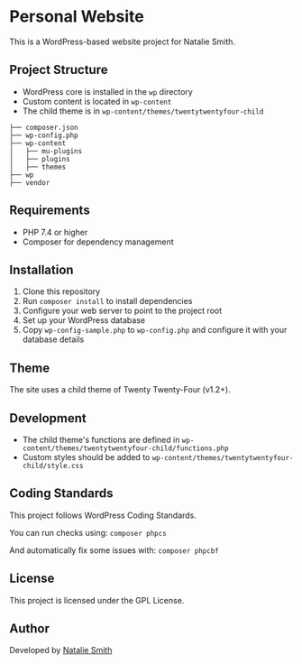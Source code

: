 # Personal Website

This is a WordPress-based website project for Natalie Smith.

## Project Structure

- WordPress core is installed in the `wp` directory
- Custom content is located in `wp-content`
- The child theme is in `wp-content/themes/twentytwentyfour-child`
```
├── composer.json
├── wp-config.php
├── wp-content
│   ├── mu-plugins
│   ├── plugins
│   ├── themes
├── wp
├── vendor
```

## Requirements

- PHP 7.4 or higher
- Composer for dependency management

## Installation

1. Clone this repository
2. Run `composer install` to install dependencies
3. Configure your web server to point to the project root
4. Set up your WordPress database
5. Copy `wp-config-sample.php` to `wp-config.php` and configure it with your database details

## Theme

The site uses a child theme of Twenty Twenty-Four (v1.2+).

## Development

- The child theme's functions are defined in `wp-content/themes/twentytwentyfour-child/functions.php`
- Custom styles should be added to `wp-content/themes/twentytwentyfour-child/style.css`

## Coding Standards

This project follows WordPress Coding Standards.

You can run checks using:
`composer phpcs`

And automatically fix some issues with:
`composer phpcbf`

## License

This project is licensed under the GPL License.

## Author

Developed by [Natalie Smith](https://nataliesmith.dev/)

